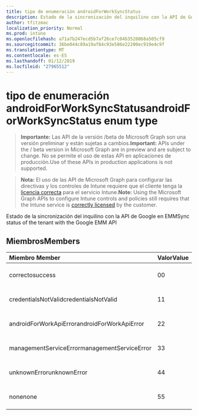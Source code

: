 ```yaml
---
title: tipo de enumeración androidForWorkSyncStatus
description: Estado de la sincronización del inquilino con la API de Google en EMM
author: tfitzmac
localization_priority: Normal
ms.prod: intune
ms.openlocfilehash: a71a7b247ecd5b7af26ce7c04b3528068a505cf9
ms.sourcegitcommit: 36be044c89a19af84c93e586e22200ec919e4c9f
ms.translationtype: MT
ms.contentlocale: es-ES
ms.lasthandoff: 01/12/2019
ms.locfileid: "27965512"
---
```

# <a name="androidforworksyncstatus-enum-type"></a><span data-ttu-id="3ed62-103">tipo de enumeración androidForWorkSyncStatus</span><span class="sxs-lookup"><span data-stu-id="3ed62-103">androidForWorkSyncStatus enum type</span></span>

> <span data-ttu-id="3ed62-104">**Importante:** Las API de la versión /beta de Microsoft Graph son una versión preliminar y están sujetas a cambios.</span><span class="sxs-lookup"><span data-stu-id="3ed62-104">**Important:** APIs under the / beta version in Microsoft Graph are in preview and are subject to change.</span></span> <span data-ttu-id="3ed62-105">No se permite el uso de estas API en aplicaciones de producción.</span><span class="sxs-lookup"><span data-stu-id="3ed62-105">Use of these APIs in production applications is not supported.</span></span>

> <span data-ttu-id="3ed62-106">**Nota:** El uso de las API de Microsoft Graph para configurar las directivas y los controles de Intune requiere que el cliente tenga la [licencia correcta](https://go.microsoft.com/fwlink/?linkid=839381) para el servicio Intune.</span><span class="sxs-lookup"><span data-stu-id="3ed62-106">**Note:** Using the Microsoft Graph APIs to configure Intune controls and policies still requires that the Intune service is [correctly licensed](https://go.microsoft.com/fwlink/?linkid=839381) by the customer.</span></span>

<span data-ttu-id="3ed62-107">Estado de la sincronización del inquilino con la API de Google en EMM</span><span class="sxs-lookup"><span data-stu-id="3ed62-107">Sync status of the tenant with the Google EMM API</span></span>
## <a name="members"></a><span data-ttu-id="3ed62-108">Miembros</span><span class="sxs-lookup"><span data-stu-id="3ed62-108">Members</span></span>
|<span data-ttu-id="3ed62-109">Miembro	</span><span class="sxs-lookup"><span data-stu-id="3ed62-109">Member</span></span>|<span data-ttu-id="3ed62-110">Valor</span><span class="sxs-lookup"><span data-stu-id="3ed62-110">Value</span></span>|<span data-ttu-id="3ed62-111">Descripción</span><span class="sxs-lookup"><span data-stu-id="3ed62-111">Description</span></span>|
|:---|:---|:---|
|<span data-ttu-id="3ed62-112">correcto</span><span class="sxs-lookup"><span data-stu-id="3ed62-112">success</span></span>|<span data-ttu-id="3ed62-113">0</span><span class="sxs-lookup"><span data-stu-id="3ed62-113">0</span></span>|<span data-ttu-id="3ed62-114">Todavía no documentado</span><span class="sxs-lookup"><span data-stu-id="3ed62-114">Not yet documented</span></span>|
|<span data-ttu-id="3ed62-115">credentialsNotValid</span><span class="sxs-lookup"><span data-stu-id="3ed62-115">credentialsNotValid</span></span>|<span data-ttu-id="3ed62-116">1</span><span class="sxs-lookup"><span data-stu-id="3ed62-116">1</span></span>|<span data-ttu-id="3ed62-117">Todavía no documentado</span><span class="sxs-lookup"><span data-stu-id="3ed62-117">Not yet documented</span></span>|
|<span data-ttu-id="3ed62-118">androidForWorkApiError</span><span class="sxs-lookup"><span data-stu-id="3ed62-118">androidForWorkApiError</span></span>|<span data-ttu-id="3ed62-119">2</span><span class="sxs-lookup"><span data-stu-id="3ed62-119">2</span></span>|<span data-ttu-id="3ed62-120">Todavía no documentado</span><span class="sxs-lookup"><span data-stu-id="3ed62-120">Not yet documented</span></span>|
|<span data-ttu-id="3ed62-121">managementServiceError</span><span class="sxs-lookup"><span data-stu-id="3ed62-121">managementServiceError</span></span>|<span data-ttu-id="3ed62-122">3</span><span class="sxs-lookup"><span data-stu-id="3ed62-122">3</span></span>|<span data-ttu-id="3ed62-123">Todavía no documentado</span><span class="sxs-lookup"><span data-stu-id="3ed62-123">Not yet documented</span></span>|
|<span data-ttu-id="3ed62-124">unknownError</span><span class="sxs-lookup"><span data-stu-id="3ed62-124">unknownError</span></span>|<span data-ttu-id="3ed62-125">4</span><span class="sxs-lookup"><span data-stu-id="3ed62-125">4</span></span>|<span data-ttu-id="3ed62-126">Todavía no documentado</span><span class="sxs-lookup"><span data-stu-id="3ed62-126">Not yet documented</span></span>|
|<span data-ttu-id="3ed62-127">none</span><span class="sxs-lookup"><span data-stu-id="3ed62-127">none</span></span>|<span data-ttu-id="3ed62-128">5</span><span class="sxs-lookup"><span data-stu-id="3ed62-128">5</span></span>|<span data-ttu-id="3ed62-129">Todavía no documentado</span><span class="sxs-lookup"><span data-stu-id="3ed62-129">Not yet documented</span></span>|





